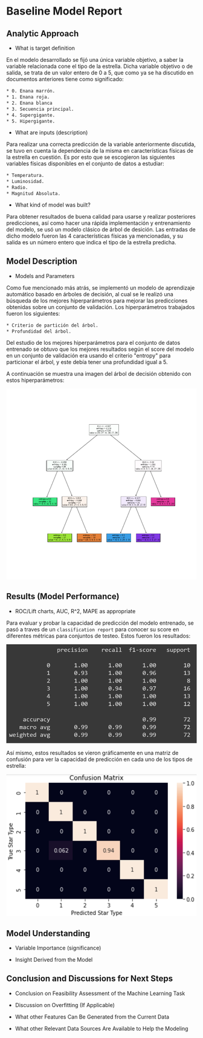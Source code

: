 # Baseline Model Report

## Analytic Approach
* What is target definition

En el modelo desarrollado se fijó una única variable objetivo, a saber la variable relacionada cone el tipo de la estrella. Dicha variable objetivo o de salida, se trata de un valor entero de 0 a 5, que como ya se ha discutido en documentos anteriores tiene como significado:

	* 0. Enana marrón.
	* 1. Enana roja.
	* 2. Enana blanca
	* 3. Secuencia principal.
	* 4. Supergigante.
	* 5. Hipergigante.

* What are inputs (description)

Para realizar una correcta predicción de la variable anteriormente discutida, se tuvo en cuenta la dependencia de la misma en características físicas de la estrella en cuestión. Es por esto que se escogieron las siguientes variables físicas disponibles en el conjunto de datos a estudiar:

	* Temperatura.
	* Luminosidad.
	* Radio.
	* Magnitud Absoluta.

* What kind of model was built?

Para obtener resultados de buena calidad para usarse y realizar posteriores predicciones, así como hacer una rápida implementación y entrenamiento del modelo, se usó un modelo clásico de árbol de desición. Las entradas de dicho modelo fueron las 4 características físicas ya mencionadas, y su salida es un número entero que indica el tipo de la estrella predicha.

## Model Description

* Models and Parameters

Como fue mencionado más atrás, se implementó un modelo de aprendizaje automático basado en árboles de decisión, al cual se le realizó una búsqueda de los mejores hiperparámetros para mejorar las predicciones obtenidas sobre un conjunto de validación. Los hiperparámetros trabajados fueron los siguientes:

	* Criterio de partición del árbol.
	* Profundidad del árbol.
  	
Del estudio de los mejores hiperparámetros para el conjunto de datos entrenado se obtuvo que los mejores resultados según el score del modelo en un conjunto de validación era usando el criterio "entropy" para particionar el árbol, y este debía tener una profundidad igual a 5.

A continuación se muestra una imagen del árbol de decisión obtenido con estos hiperparámetros:

![alt text](tree.png)

## Results (Model Performance)

* ROC/Lift charts, AUC, R^2, MAPE as appropriate

Para evaluar y probar la capacidad de predicción del modelo entrenado, se pasó a traves de un `classification report` para conocer su score en diferentes métricas para conjuntos de testeo. Estos fueron los resultados:

![alt text](report.png)

Así mismo, estos resultados se vieron gráficamente en una matriz de confusión para ver la capacidad de predicción en cada uno de los tipos de estrella:

![alt text](confusion.png)

## Model Understanding

* Variable Importance (significance)

* Insight Derived from the Model

## Conclusion and Discussions for Next Steps

* Conclusion on Feasibility Assessment of the Machine Learning Task

* Discussion on Overfitting (If Applicable)

* What other Features Can Be Generated from the Current Data

* What other Relevant Data Sources Are Available to Help the Modeling
